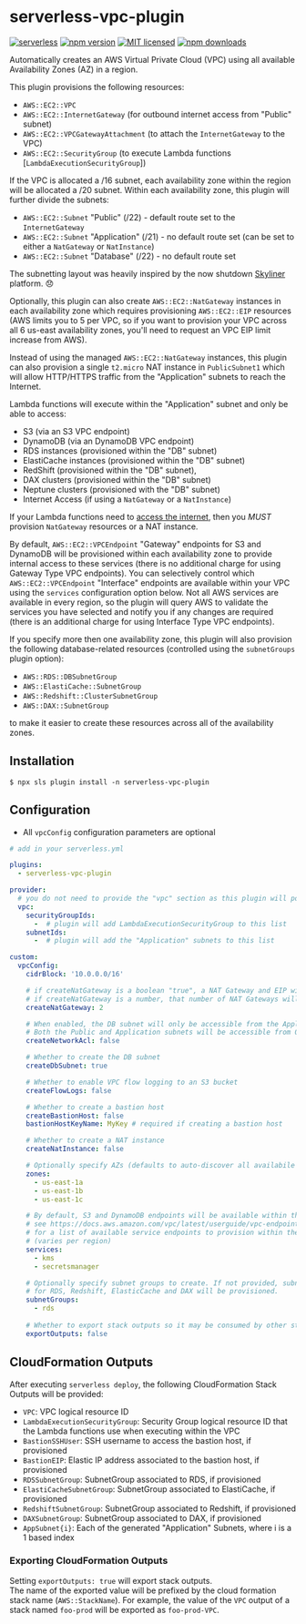 # serverless-vpc-plugin

[![serverless](http://public.serverless.com/badges/v3.svg)](http://www.serverless.com)
[![npm version](https://badge.fury.io/js/serverless-vpc-plugin.svg)](https://badge.fury.io/js/serverless-vpc-plugin)
[![MIT licensed](https://img.shields.io/badge/license-MIT-blue.svg)](https://raw.githubusercontent.com/smoketurner/serverless-vpc-plugin/master/LICENSE)
[![npm downloads](https://img.shields.io/npm/dt/serverless-vpc-plugin.svg?style=flat)](https://www.npmjs.com/package/serverless-vpc-plugin)

Automatically creates an AWS Virtual Private Cloud (VPC) using all available Availability Zones (AZ) in a region.

This plugin provisions the following resources:

- `AWS::EC2::VPC`
- `AWS::EC2::InternetGateway` (for outbound internet access from "Public" subnet)
- `AWS::EC2::VPCGatewayAttachment` (to attach the `InternetGateway` to the VPC)
- `AWS::EC2::SecurityGroup` (to execute Lambda functions [`LambdaExecutionSecurityGroup`])

If the VPC is allocated a /16 subnet, each availability zone within the region will be allocated a /20 subnet. Within each availability zone, this plugin will further divide the subnets:

- `AWS::EC2::Subnet` "Public" (/22) - default route set to the `InternetGateway`
- `AWS::EC2::Subnet` "Application" (/21) - no default route set (can be set to either a `NatGateway` or `NatInstance`)
- `AWS::EC2::Subnet` "Database" (/22) - no default route set

The subnetting layout was heavily inspired by the now shutdown [Skyliner](https://skyliner.io) platform. 😞

Optionally, this plugin can also create `AWS::EC2::NatGateway` instances in each availability zone which requires provisioning `AWS::EC2::EIP` resources (AWS limits you to 5 per VPC, so if you want to provision your VPC across all 6 us-east availability zones, you'll need to request an VPC EIP limit increase from AWS).

Instead of using the managed `AWS::EC2::NatGateway` instances, this plugin can also provision a single `t2.micro` NAT instance in `PublicSubnet1` which will allow HTTP/HTTPS traffic from the "Application" subnets to reach the Internet.

Lambda functions will execute within the "Application" subnet and only be able to access:

- S3 (via an S3 VPC endpoint)
- DynamoDB (via an DynamoDB VPC endpoint)
- RDS instances (provisioned within the "DB" subnet)
- ElastiCache instances (provisioned within the "DB" subnet)
- RedShift (provisioned within the "DB" subnet),
- DAX clusters (provisioned within the "DB" subnet)
- Neptune clusters (provisioned with the "DB" subnet)
- Internet Access (if using a `NatGateway` or a `NatInstance`)

If your Lambda functions need to [access the internet](https://docs.aws.amazon.com/lambda/latest/dg/vpc.html#vpc-internet), then you _MUST_ provision `NatGateway` resources or a NAT instance.

By default, `AWS::EC2::VPCEndpoint` "Gateway" endpoints for S3 and DynamoDB will be provisioned within each availability zone to provide internal access to these services (there is no additional charge for using Gateway Type VPC endpoints). You can selectively control which `AWS::EC2::VPCEndpoint` "Interface" endpoints are available within your VPC using the `services` configuration option below. Not all AWS services are available in every region, so the plugin will query AWS to validate the services you have selected and notify you if any changes are required (there is an additional charge for using Interface Type VPC endpoints).

If you specify more then one availability zone, this plugin will also provision the following database-related resources (controlled using the `subnetGroups` plugin option):

- `AWS::RDS::DBSubnetGroup`
- `AWS::ElastiCache::SubnetGroup`
- `AWS::Redshift::ClusterSubnetGroup`
- `AWS::DAX::SubnetGroup`

to make it easier to create these resources across all of the availability zones.

## Installation

```
$ npx sls plugin install -n serverless-vpc-plugin
```

## Configuration

- All `vpcConfig` configuration parameters are optional

```yaml
# add in your serverless.yml

plugins:
  - serverless-vpc-plugin

provider:
  # you do not need to provide the "vpc" section as this plugin will populate it automatically
  vpc:
    securityGroupIds:
      -  # plugin will add LambdaExecutionSecurityGroup to this list
    subnetIds:
      -  # plugin will add the "Application" subnets to this list

custom:
  vpcConfig:
    cidrBlock: '10.0.0.0/16'

    # if createNatGateway is a boolean "true", a NAT Gateway and EIP will be provisioned in each zone
    # if createNatGateway is a number, that number of NAT Gateways will be provisioned
    createNatGateway: 2

    # When enabled, the DB subnet will only be accessible from the Application subnet
    # Both the Public and Application subnets will be accessible from 0.0.0.0/0
    createNetworkAcl: false

    # Whether to create the DB subnet
    createDbSubnet: true

    # Whether to enable VPC flow logging to an S3 bucket
    createFlowLogs: false

    # Whether to create a bastion host
    createBastionHost: false
    bastionHostKeyName: MyKey # required if creating a bastion host

    # Whether to create a NAT instance
    createNatInstance: false

    # Optionally specify AZs (defaults to auto-discover all availabile AZs)
    zones:
      - us-east-1a
      - us-east-1b
      - us-east-1c

    # By default, S3 and DynamoDB endpoints will be available within the VPC
    # see https://docs.aws.amazon.com/vpc/latest/userguide/vpc-endpoints.html
    # for a list of available service endpoints to provision within the VPC
    # (varies per region)
    services:
      - kms
      - secretsmanager

    # Optionally specify subnet groups to create. If not provided, subnet groups
    # for RDS, Redshift, ElasticCache and DAX will be provisioned.
    subnetGroups:
      - rds
        
    # Whether to export stack outputs so it may be consumed by other stacks 
    exportOutputs: false
```

## CloudFormation Outputs

After executing `serverless deploy`, the following CloudFormation Stack Outputs will be provided:

- `VPC`: VPC logical resource ID
- `LambdaExecutionSecurityGroup`: Security Group logical resource ID that the Lambda functions use when executing within the VPC
- `BastionSSHUser`: SSH username to access the bastion host, if provisioned
- `BastionEIP`: Elastic IP address associated to the bastion host, if provisioned
- `RDSSubnetGroup`: SubnetGroup associated to RDS, if provisioned 
- `ElastiCacheSubnetGroup`: SubnetGroup associated to ElastiCache, if provisioned
- `RedshiftSubnetGroup`: SubnetGroup associated to Redshift, if provisioned
- `DAXSubnetGroup`: SubnetGroup associated to DAX, if provisioned
- `AppSubnet{i}`: Each of the generated "Application" Subnets, where i is a 1 based index

### Exporting CloudFormation Outputs
Setting `exportOutputs: true` will export stack outputs.  
The name of the exported value will be prefixed by the cloud formation stack name (`AWS::StackName`).
For example, the value of the `VPC` output of a stack named `foo-prod` will be exported as `foo-prod-VPC`. 
